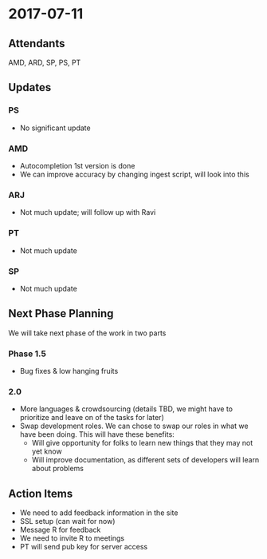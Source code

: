 # 2017-07-11

## Attendants

AMD, ARD, SP, PS, PT

## Updates

### PS
- No significant update

### AMD

- Autocompletion 1st version is done
- We can improve accuracy by changing ingest script, will look into this

### ARJ

- Not much update; will follow up with Ravi

### PT

- Not much update

### SP

- Not much update 

## Next Phase Planning
We will take next phase of the work in two parts

### Phase 1.5

- Bug fixes & low hanging fruits

### 2.0

- More languages & crowdsourcing (details TBD, we might have to prioritize and leave on of the tasks for later)
- Swap development roles. We can chose to swap our roles in what we have been doing. This will have these benefits: 
  - Will give opportunity for folks to learn new things that they may not yet know
  - Will improve documentation, as different sets of developers will learn about problems
 

## Action Items

- We need to add feedback information in the site
- SSL setup (can wait for now)
- Message R for feedback
- We need to invite R to meetings
- PT will send pub key for server access

